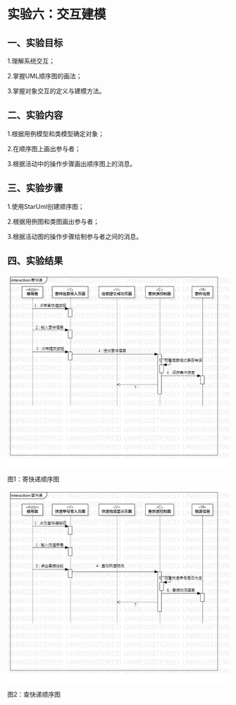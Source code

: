 # 实验六：交互建模



## 一、实验目标

1.理解系统交互；

2.掌握UML顺序图的画法；

3.掌握对象交互的定义与建模方法。



## 二、实验内容

1.根据用例模型和类模型确定对象；

2.在顺序图上画出参与者；

3.根据活动中的操作步骤画出顺序图上的消息。



## 三、实验步骤

1.使用StarUml创建顺序图；

2.根据用例图和类图画出参与者；

3.根据活动图的操作步骤绘制参与者之间的消息。



## 四、实验结果

![寄快递顺序图](./寄快递顺序图.jpg)

图1：寄快递顺序图

![查快递顺序图](./查快递顺序图.jpg)

图2：查快递顺序图



